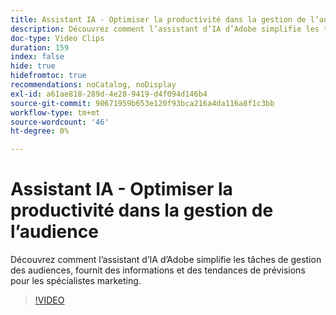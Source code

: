 ```yaml
---
title: Assistant IA - Optimiser la productivité dans la gestion de l’audience
description: Découvrez comment l’assistant d’IA d’Adobe simplifie les tâches de gestion des audiences, fournit des informations et des tendances de prévisions pour les spécialistes marketing.
doc-type: Video Clips
duration: 159
index: false
hide: true
hidefromtoc: true
recommendations: noCatalog, noDisplay
exl-id: a61ae818-289d-4e28-9419-d4f094d146b4
source-git-commit: 90671959b653e120f93bca216a4da116a8f1c3bb
workflow-type: tm+mt
source-wordcount: '46'
ht-degree: 0%

---
```


# Assistant IA - Optimiser la productivité dans la gestion de l’audience

Découvrez comment l’assistant d’IA d’Adobe simplifie les tâches de gestion des audiences, fournit des informations et des tendances de prévisions pour les spécialistes marketing.

<!-- 82_OS512_3442427_158_ai-assistant-boosting-productivity-in-audience-management -->
>[!VIDEO](https://video.tv.adobe.com/v/3459596/?learn=on&enablevpops=true&captions=fre_fr)

